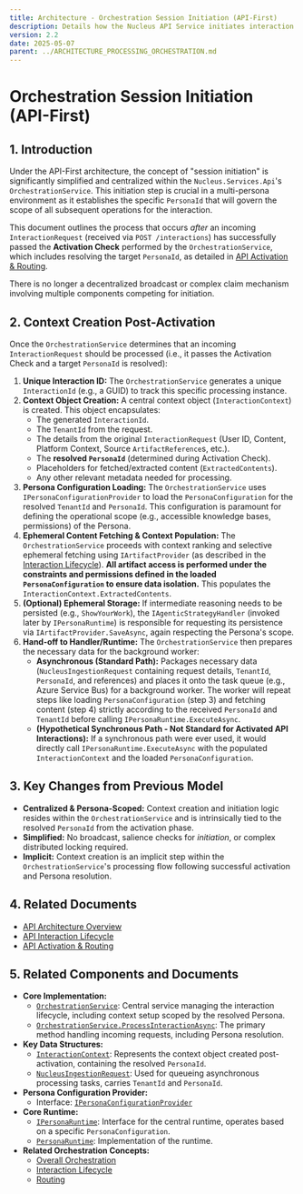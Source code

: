 ```yaml
---
title: Architecture - Orchestration Session Initiation (API-First)
description: Details how the Nucleus API Service initiates interaction processing context (including resolved PersonaId) via the OrchestrationService after a successful Activation Check.
version: 2.2
date: 2025-05-07
parent: ../ARCHITECTURE_PROCESSING_ORCHESTRATION.md
---
```


# Orchestration Session Initiation (API-First)

## 1. Introduction

Under the API-First architecture, the concept of "session initiation" is significantly simplified and centralized within the `Nucleus.Services.Api`'s `OrchestrationService`. This initiation step is crucial in a multi-persona environment as it establishes the specific `PersonaId` that will govern the scope of all subsequent operations for the interaction.

This document outlines the process that occurs *after* an incoming `InteractionRequest` (received via `POST /interactions`) has successfully passed the **Activation Check** performed by the `OrchestrationService`, which includes resolving the target `PersonaId`, as detailed in [API Activation & Routing](./ARCHITECTURE_ORCHESTRATION_ROUTING.md).

There is no longer a decentralized broadcast or complex claim mechanism involving multiple components competing for initiation.

## 2. Context Creation Post-Activation

Once the `OrchestrationService` determines that an incoming `InteractionRequest` should be processed (i.e., it passes the Activation Check and a target `PersonaId` is resolved):

1.  **Unique Interaction ID:** The `OrchestrationService` generates a unique `InteractionId` (e.g., a GUID) to track this specific processing instance.
2.  **Context Object Creation:** A central context object (`InteractionContext`) is created. This object encapsulates:
    *   The generated `InteractionId`.
    *   The `TenantId` from the request.
    *   The details from the original `InteractionRequest` (User ID, Content, Platform Context, Source `ArtifactReference`s, etc.).
    *   The **resolved `PersonaId`** (determined during Activation Check).
    *   Placeholders for fetched/extracted content (`ExtractedContents`).
    *   Any other relevant metadata needed for processing.
3.  **Persona Configuration Loading:** The `OrchestrationService` uses `IPersonaConfigurationProvider` to load the `PersonaConfiguration` for the resolved `TenantId` and `PersonaId`. This configuration is paramount for defining the operational scope (e.g., accessible knowledge bases, permissions) of the Persona.
4.  **Ephemeral Content Fetching & Context Population:** The `OrchestrationService` proceeds with context ranking and selective ephemeral fetching using `IArtifactProvider` (as described in the [Interaction Lifecycle](./ARCHITECTURE_ORCHESTRATION_INTERACTION_LIFECYCLE.md)). **All artifact access is performed under the constraints and permissions defined in the loaded `PersonaConfiguration` to ensure data isolation.** This populates the `InteractionContext.ExtractedContents`.
5.  **(Optional) Ephemeral Storage:** If intermediate reasoning needs to be persisted (e.g., `ShowYourWork`), the `IAgenticStrategyHandler` (invoked later by `IPersonaRuntime`) is responsible for requesting its persistence via `IArtifactProvider.SaveAsync`, again respecting the Persona's scope.
6.  **Hand-off to Handler/Runtime:** The `OrchestrationService` then prepares the necessary data for the background worker:
    *   **Asynchronous (Standard Path):** Packages necessary data (`NucleusIngestionRequest` containing request details, `TenantId`, `PersonaId`, and references) and places it onto the task queue (e.g., Azure Service Bus) for a background worker. The worker will repeat steps like loading `PersonaConfiguration` (step 3) and fetching content (step 4) strictly according to the received `PersonaId` and `TenantId` before calling `IPersonaRuntime.ExecuteAsync`.
    *   **(Hypothetical Synchronous Path - Not Standard for Activated API Interactions):** If a synchronous path were ever used, it would directly call `IPersonaRuntime.ExecuteAsync` with the populated `InteractionContext` and the loaded `PersonaConfiguration`.

## 3. Key Changes from Previous Model

*   **Centralized & Persona-Scoped:** Context creation and initiation logic resides within the `OrchestrationService` and is intrinsically tied to the resolved `PersonaId` from the activation phase.
*   **Simplified:** No broadcast, salience checks for *initiation*, or complex distributed locking required.
*   **Implicit:** Context creation is an implicit step within the `OrchestrationService`'s processing flow following successful activation and Persona resolution.

## 4. Related Documents

*   [API Architecture Overview](../10_ARCHITECTURE_API.md)
*   [API Interaction Lifecycle](./ARCHITECTURE_ORCHESTRATION_INTERACTION_LIFECYCLE.md)
*   [API Activation & Routing](./ARCHITECTURE_ORCHESTRATION_ROUTING.md)

## 5. Related Components and Documents

- **Core Implementation:**
  - [`OrchestrationService`](../../../../src/Nucleus.Domain/Nucleus.Domain.Processing/OrchestrationService.cs): Central service managing the interaction lifecycle, including context setup scoped by the resolved Persona.
  - [`OrchestrationService.ProcessInteractionAsync`](../../../../src/Nucleus.Domain/Nucleus.Domain.Processing/OrchestrationService.cs#L59-L167): The primary method handling incoming requests, including Persona resolution.
- **Key Data Structures:**
  - [`InteractionContext`](../../../../src/Nucleus.Abstractions/Orchestration/InteractionContext.cs): Represents the context object created post-activation, containing the resolved `PersonaId`.
  - [`NucleusIngestionRequest`](../../../../src/Nucleus.Abstractions/Models/NucleusIngestionRequest.cs): Used for queueing asynchronous processing tasks, carries `TenantId` and `PersonaId`.
- **Persona Configuration Provider:**
  - Interface: [`IPersonaConfigurationProvider`](../../../../src/Nucleus.Abstractions/Models/Configuration/IPersonaConfigurationProvider.cs)
- **Core Runtime:**
  - [`IPersonaRuntime`](../../../../src/Nucleus.Domain/Personas/Nucleus.Personas.Core/Interfaces/IPersonaRuntime.cs): Interface for the central runtime, operates based on a specific `PersonaConfiguration`.
  - [`PersonaRuntime`](../../../../src/Nucleus.Domain/Personas/Nucleus.Personas.Core/PersonaRuntime.cs): Implementation of the runtime.
- **Related Orchestration Concepts:**
  - [Overall Orchestration](../ARCHITECTURE_PROCESSING_ORCHESTRATION.md)
  - [Interaction Lifecycle](./ARCHITECTURE_ORCHESTRATION_INTERACTION_LIFECYCLE.md)
  - [Routing](./ARCHITECTURE_ORCHESTRATION_ROUTING.md)
